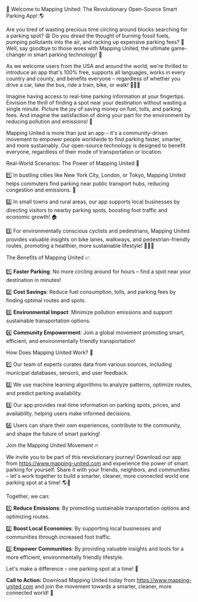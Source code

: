 🚀 Welcome to Mapping United: The Revolutionary Open-Source Smart Parking App! 🌎

Are you tired of wasting precious time circling around blocks searching for a parking spot? 😩 Do you dread the thought of burning fossil fuels, pumping pollutants into the air, and racking up expensive parking fees? 💸 Well, say goodbye to those woes with Mapping United, the ultimate game-changer in smart parking technology! 🚀

As we welcome users from the USA and around the world, we're thrilled to introduce an app that's 100% free, supports all languages, works in every country and county, and benefits everyone – regardless of whether you drive a car, take the bus, ride a train, bike, or walk! 🚶‍♀️🚌

Imagine having access to real-time parking information at your fingertips. Envision the thrill of finding a spot near your destination without wasting a single minute. Picture the joy of saving money on fuel, tolls, and parking fees. And imagine the satisfaction of doing your part for the environment by reducing pollution and emissions! 🌟

Mapping United is more than just an app – it's a community-driven movement to empower people worldwide to find parking faster, smarter, and more sustainably. Our open-source technology is designed to benefit everyone, regardless of their mode of transportation or location.

Real-World Scenarios: The Power of Mapping United 🌟

1️⃣ In bustling cities like New York City, London, or Tokyo, Mapping United helps commuters find parking near public transport hubs, reducing congestion and emissions. 🔴

2️⃣ In small towns and rural areas, our app supports local businesses by directing visitors to nearby parking spots, boosting foot traffic and economic growth! 🏠

3️⃣ For environmentally conscious cyclists and pedestrians, Mapping United provides valuable insights on bike lanes, walkways, and pedestrian-friendly routes, promoting a healthier, more sustainable lifestyle! 🚴‍♂️🌳

The Benefits of Mapping United 📈

1️⃣ **Faster Parking**: No more circling around for hours – find a spot near your destination in minutes!

2️⃣ **Cost Savings**: Reduce fuel consumption, tolls, and parking fees by finding optimal routes and spots.

3️⃣ **Environmental Impact**: Minimize pollution emissions and support sustainable transportation options.

4️⃣ **Community Empowerment**: Join a global movement promoting smart, efficient, and environmentally friendly transportation!

How Does Mapping United Work? 🤔

1️⃣ Our team of experts curates data from various sources, including municipal databases, sensors, and user feedback.

2️⃣ We use machine learning algorithms to analyze patterns, optimize routes, and predict parking availability.

3️⃣ Our app provides real-time information on parking spots, prices, and availability, helping users make informed decisions.

4️⃣ Users can share their own experiences, contribute to the community, and shape the future of smart parking!

Join the Mapping United Movement 🔥

We invite you to be part of this revolutionary journey! Download our app from https://www.mapping-united.com and experience the power of smart parking for yourself. Share it with your friends, neighbors, and communities – let's work together to build a smarter, cleaner, more connected world one parking spot at a time! 🌎💪

Together, we can:

1️⃣ **Reduce Emissions**: By promoting sustainable transportation options and optimizing routes.

2️⃣ **Boost Local Economies**: By supporting local businesses and communities through increased foot traffic.

3️⃣ **Empower Communities**: By providing valuable insights and tools for a more efficient, environmentally friendly lifestyle.

Let's make a difference – one parking spot at a time! 🚀

**Call to Action:** Download Mapping United today from https://www.mapping-united.com and join the movement towards a smarter, cleaner, more connected world! 🔔